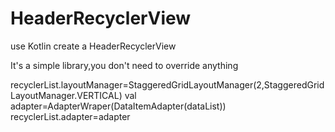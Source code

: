 # HeaderRecyclerView
use Kotlin create a HeaderRecyclerView

It's a simple library,you don't need to override anything


 recyclerList.layoutManager=StaggeredGridLayoutManager(2,StaggeredGridLayoutManager.VERTICAL)
 val adapter=AdapterWraper(DataItemAdapter(dataList))
 recyclerList.adapter=adapter
